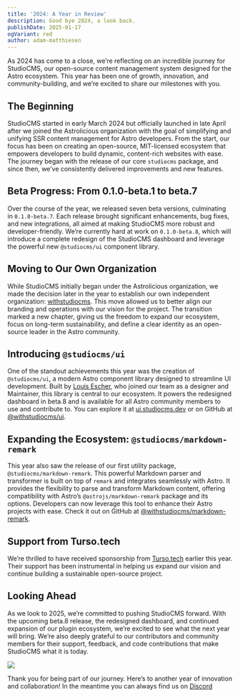 ```yaml
---
title: '2024: A Year in Review'
description: Good bye 2024, a look back.
publishDate: 2025-01-17
ogVariant: red
author: adam-matthiesen
---
```


As 2024 has come to a close, we’re reflecting on an incredible journey for StudioCMS, our open-source content management system designed for the Astro ecosystem. This year has been one of growth, innovation, and community-building, and we’re excited to share our milestones with you.

## The Beginning

StudioCMS started in early  March 2024 but officially launched in late April after we joined the Astrolicious organization with the goal of simplifying and unifying SSR content management for Astro developers. From the start, our focus has been on creating an open-source, MIT-licensed ecosystem that empowers developers to build dynamic, content-rich websites with ease. The journey began with the release of our core `studiocms` package, and since then, we’ve consistently delivered improvements and new features.

## Beta Progress: From 0.1.0-beta.1 to beta.7

Over the course of the year, we released seven beta versions, culminating in `0.1.0-beta.7`. Each release brought significant enhancements, bug fixes, and new integrations, all aimed at making StudioCMS more robust and developer-friendly. We’re currently hard at work on `0.1.0-beta.8`, which will introduce a complete redesign of the StudioCMS dashboard and leverage the powerful new `@studiocms/ui` component library.

## Moving to Our Own Organization

While StudioCMS initially began under the Astrolicious organization, we made the decision later in the year to establish our own independent organization: [withstudiocms](https://github.com/withstudiocms). This move allowed us to better align our branding and operations with our vision for the project. The transition marked a new chapter, giving us the freedom to expand our ecosystem, focus on long-term sustainability, and define a clear identity as an open-source leader in the Astro community.

## Introducing `@studiocms/ui`

One of the standout achievements this year was the creation of `@studiocms/ui`, a modern Astro component library designed to streamline UI development. Built by [Louis Escher](https://github.com/louisescher), who joined our team as a designer and Maintainer, this library is central to our ecosystem. It powers the redesigned dashboard in beta.8 and is available for all Astro community members to use and contribute to. You can explore it at [ui.studiocms.dev](https://ui.studiocms.dev) or on GitHub at [@withstudiocms/ui](https://github.com/withstudiocms/ui).

## Expanding the Ecosystem: `@studiocms/markdown-remark`

This year also saw the release of our first utility package, `@studiocms/markdown-remark`. This powerful Markdown parser and transformer is built on top of `remark` and integrates seamlessly with Astro. It provides the flexibility to parse and transform Markdown content, offering compatibility with Astro’s `@astrojs/markdown-remark` package and its options. Developers can now leverage this tool to enhance their Astro projects with ease. Check it out on GitHub at [@withstudiocms/markdown-remark](https://github.com/withstudiocms/markdown-remark).

## Support from Turso.tech

We’re thrilled to have received sponsorship from [Turso.tech](https://turso.tech) earlier this year. Their support has been instrumental in helping us expand our vision and continue building a sustainable open-source project.

## Looking Ahead

As we look to 2025, we’re committed to pushing StudioCMS forward. With the upcoming beta.8 release, the redesigned dashboard, and continued expansion of our plugin ecosystem, we’re excited to see what the next year will bring. We’re also deeply grateful to our contributors and community members for their support, feedback, and code contributions that make StudioCMS what it is today.

<a href="https://github.com/withstudiocms/studiocms/graphs/contributors">
  <img src="https://contrib.rocks/image?repo=withstudiocms/studiocms" />
</a>

Thank you for being part of our journey. Here’s to another year of innovation and collaboration! In the meantime you can always find us on [Discord](https://chat.studiocms.dev)


